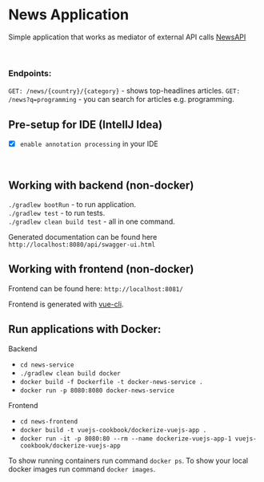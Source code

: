 # News Application

Simple application that works as mediator of external API calls [NewsAPI](https://newsapi.org/docs/endpoints/top-headlines)

<BR>
  
### Endpoints:
`GET: /news/{country}/{category}` - shows top-headlines articles.
`GET: /news?q=programming` - you can search for articles e.g. programming.

## Pre-setup for IDE (IntellJ Idea)
- [x] `enable annotation processing` in your IDE

<BR>

## Working with backend (non-docker)

`./gradlew bootRun` - to run application. <BR>
`./gradlew test` - to run tests. <BR>
`./gradlew clean build test` - all in one command. <BR>

Generated documentation can be found here `http://localhost:8080/api/swagger-ui.html`


## Working with frontend (non-docker)

Frontend can be found here: `http://localhost:8081/`

Frontend is generated with [vue-cli](https://cli.vuejs.org/guide/creating-a-project.html#vue-create).


## Run applications with Docker:

Backend
- `cd news-service` 
- `./gradlew clean build docker`
- `docker build -f Dockerfile -t docker-news-service .`
- `docker run -p 8080:8080 docker-news-service`

Frontend
- `cd news-frontend`
- `docker build -t vuejs-cookbook/dockerize-vuejs-app .`
- `docker run -it -p 8080:80 --rm --name dockerize-vuejs-app-1 vuejs-cookbook/dockerize-vuejs-app`

To show running containers run command `docker ps`.
To show your local docker images run command `docker images`.


